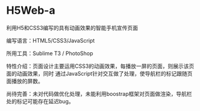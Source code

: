 # H5Web-a
利用H5和CSS3编写的具有动画效果的智能手机宣传页面

编写语言：HTML5/CSS3/JavaScript

所用工具：Sublime T3 / PhotoShop

特性介绍：页面设计主要运用CSS3的动画效果，每播放一屏的页面，则展示该页面的动画效果，同时
         通过JavaScript针对交互做了处理，使导航栏的标记跟随页面播放的屏数。
 
尚待完善：未对代码做优化处理，未能利用boostrap框架对页面做渲染，导航栏处的标记可能存在延迟bug。
